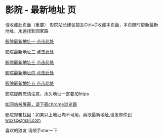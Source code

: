 # 影院 - 最新地址 页

请收藏此页面（重要）
影院站长建议狼友Ctrl+D收藏本页面，本页随时更新最新地址，永远找到回家路

[影院最新地址一 点击此处](https://5ggf.buzz/) 

[影院最新地址二 点击此处](https://5gge.buzz/) 

[影院最新地址三 点击此处](https://5gfx.buzz/) 

[影院最新地址四 点击此处](https://5gga.buzz/) 

[影院最新地址五 点击此处](https://5ggc.buzz/) 

影院提醒您请注意，永久地址一定要加https

[如网站被屏蔽，请下载chrome浏览器](https://8xe23.com/chrome_93.0.4577.82.apk) 

影院邮箱找回：如果以上地址均不可用，索取最新地址,请发邮件到 woxsx@mail.com

喜欢的狼友 请顺手star一下